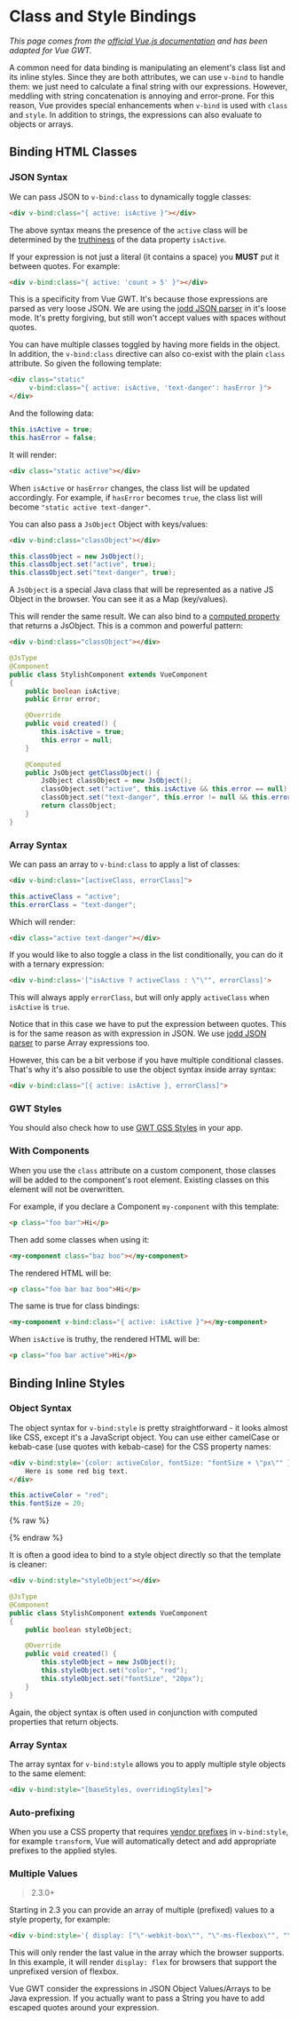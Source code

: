 # Class and Style Bindings

*This page comes from the [official Vue.js documentation](https://vuejs.org/v2/guide/class-and-style.html) and has been adapted for Vue GWT.*

A common need for data binding is manipulating an element's class list and its inline styles.
Since they are both attributes, we can use `v-bind` to handle them: we just need to calculate a final string with our expressions.
However, meddling with string concatenation is annoying and error-prone.
For this reason, Vue provides special enhancements when `v-bind` is used with `class` and `style`.
In addition to strings, the expressions can also evaluate to objects or arrays.

## Binding HTML Classes

### JSON Syntax

We can pass JSON to `v-bind:class` to dynamically toggle classes:

```html
<div v-bind:class="{ active: isActive }"></div>
```

The above syntax means the presence of the `active` class will be determined by the [truthiness](https://developer.mozilla.org/en-US/docs/Glossary/Truthy) of the data property `isActive`.

If your expression is not just a literal (it contains a space) you **MUST** put it between quotes.
For example:

```html
<div v-bind:class="{ active: 'count > 5' }"></div>
```

This is a specificity from Vue GWT.
It's because those expressions are parsed as very loose JSON.
We are using the [jodd JSON parser](http://jodd.org/doc/json/json-parser.html) in it's loose mode.
It's pretty forgiving, but still won't accept values with spaces without quotes.

You can have multiple classes toggled by having more fields in the object.
In addition, the `v-bind:class` directive can also co-exist with the plain `class` attribute.
So given the following template:

```html
<div class="static"
     v-bind:class="{ active: isActive, 'text-danger': hasError }">
</div>
```

And the following data:

```java
this.isActive = true;
this.hasError = false;
```

It will render:

```html
<div class="static active"></div>
```

When `isActive` or `hasError` changes, the class list will be updated accordingly.
For example, if `hasError` becomes `true`, the class list will become `"static active text-danger"`.

You can also pass a `JsObject` Object with keys/values:

```html
<div v-bind:class="classObject"></div>
```

```java
this.classObject = new JsObject();
this.classObject.set("active", true);
this.classObject.set("text-danger", true);
```

A `JsObject` is a special Java class that will be represented as a native JS Object in the browser.
You can see it as a Map (key/values).

This will render the same result. We can also bind to a [computed property](./computed-and-watchers.md) that returns a JsObject.
This is a common and powerful pattern:

```html
<div v-bind:class="classObject"></div>
```
```java
@JsType
@Component
public class StylishComponent extends VueComponent
{
    public boolean isActive;
    public Error error;

    @Override
    public void created() {
        this.isActive = true;
        this.error = null;
    }

    @Computed
    public JsObject getClassObject() {
        JsObject classObject = new JsObject();
        classObject.set("active", this.isActive && this.error == null);
        classObject.set("text-danger", this.error != null && this.error.getType() == ErrorType.FATAL);
        return classObject;
    }
}
```

### Array Syntax

We can pass an array to `v-bind:class` to apply a list of classes:

```html
<div v-bind:class="[activeClass, errorClass]">
```
```java
this.activeClass = "active";
this.errorClass = "text-danger";
```

Which will render:

```html
<div class="active text-danger"></div>
```

If you would like to also toggle a class in the list conditionally, you can do it with a ternary expression:

```html
<div v-bind:class='["isActive ? activeClass : \"\"", errorClass]'>
```

This will always apply `errorClass`, but will only apply `activeClass` when `isActive` is `true`.

Notice that in this case we have to put the expression between quotes.
This is for the same reason as with expression in JSON.
We use [jodd JSON parser](http://jodd.org/doc/json/json-parser.html) to parse Array expressions too.

However, this can be a bit verbose if you have multiple conditional classes.
That's why it's also possible to use the object syntax inside array syntax:

```html
<div v-bind:class="[{ active: isActive }, errorClass]">
```

### GWT Styles

You should also check how to use [GWT GSS Styles](./gwt-integration/styles.md) in your app.

### With Components

When you use the `class` attribute on a custom component, those classes will be added to the component's root element.
Existing classes on this element will not be overwritten.

For example, if you declare a Component `my-component` with this template:

```html
<p class="foo bar">Hi</p>
```

Then add some classes when using it:

```html
<my-component class="baz boo"></my-component>
```

The rendered HTML will be:

```html
<p class="foo bar baz boo">Hi</p>
```

The same is true for class bindings:

```html
<my-component v-bind:class="{ active: isActive }"></my-component>
```

When `isActive` is truthy, the rendered HTML will be:

```html
<p class="foo bar active">Hi</p>
```

## Binding Inline Styles

### Object Syntax

The object syntax for `v-bind:style` is pretty straightforward - it looks almost like CSS, except it's a JavaScript object. You can use either camelCase or kebab-case (use quotes with kebab-case) for the CSS property names:

```html
<div v-bind:style='{color: activeColor, fontSize: "fontSize + \"px\"" }'>
    Here is some red big text.
</div>
```
```java
this.activeColor = "red";
this.fontSize = 20;
```

{% raw %}
<div class="example-container" data-name="bindInlineStyleComponent">
    <span id="bindInlineStyleComponent"></span>
</div>
{% endraw %}

It is often a good idea to bind to a style object directly so that the template is cleaner:

```html
<div v-bind:style="styleObject"></div>
```
```java
@JsType
@Component
public class StylishComponent extends VueComponent
{
    public boolean styleObject;

    @Override
    public void created() {
        this.styleObject = new JsObject();
        this.styleObject.set("color", "red");
        this.styleObject.set("fontSize", "20px");
    }
}
```

Again, the object syntax is often used in conjunction with computed properties that return objects.

### Array Syntax

The array syntax for `v-bind:style` allows you to apply multiple style objects to the same element:

```html
<div v-bind:style="[baseStyles, overridingStyles]">
```

### Auto-prefixing

When you use a CSS property that requires [vendor prefixes](https://developer.mozilla.org/en-US/docs/Glossary/Vendor_Prefix) in `v-bind:style`, for example `transform`, Vue will automatically detect and add appropriate prefixes to the applied styles.

### Multiple Values

> 2.3.0+

Starting in 2.3 you can provide an array of multiple (prefixed) values to a style property, for example:

```html
<div v-bind:style='{ display: ["\"-webkit-box\"", "\"-ms-flexbox\"", "\"flex\""] }'>
```

This will only render the last value in the array which the browser supports.
In this example, it will render `display: flex` for browsers that support the unprefixed version of flexbox.

Vue GWT consider the expressions in JSON Object Values/Arrays to be Java expression.
If you actually want to pass a String you have to add escaped quotes around your expression.